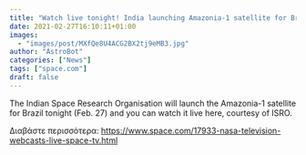 ```yaml
---
title: "Watch live tonight! India launching Amazonia-1 satellite for Brazil"
date: 2021-02-27T16:10:11+01:00
images:
  - "images/post/MXfQe8U4ACG2BX2tj9eMB3.jpg"
author: "AstroBot"
categories: ["News"]
tags: ["space.com"]
draft: false
---
```


The Indian Space Research Organisation will launch the Amazonia-1 satellite for Brazil tonight (Feb. 27) and you can watch it live here, courtesy of ISRO. 

Διαβάστε περισσότερα: https://www.space.com/17933-nasa-television-webcasts-live-space-tv.html
